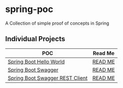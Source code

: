 # spring-poc

A Collection of simple proof of concepts in Spring	

## Individual Projects

|POC|Read Me|
|---|---|
|[Spring Boot Hello World](https://github.com/codeWriter9/spring-poc/tree/master/hello-world)|[READ ME](https://github.com/codeWriter9/spring-poc/blob/master/hello-world/README.md)|
|[Spring Boot Swagger](https://github.com/codeWriter9/spring-poc/tree/master/swagger-spring-boot)|[READ ME](https://github.com/codeWriter9/spring-poc/blob/master/swagger-rest-client/README.md)|
|[Spring Boot Swagger REST Client](https://github.com/codeWriter9/spring-poc/tree/master/swagger-rest-client)|[READ ME](https://github.com/codeWriter9/spring-poc/blob/master/swagger-spring-boot/README.md)|